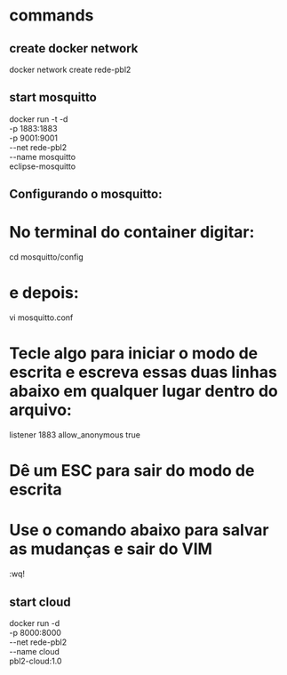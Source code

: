 # commands

## create docker network
docker network create rede-pbl2

## start mosquitto
docker run -t -d \
-p 1883:1883 \
-p 9001:9001 \
--net rede-pbl2 \
--name mosquitto \
eclipse-mosquitto

## Configurando o mosquitto:
# No terminal do container digitar: 
cd mosquitto/config 
# e depois:
vi mosquitto.conf

# Tecle algo para iniciar o modo de escrita e escreva essas duas linhas abaixo em qualquer lugar dentro do arquivo:
listener 1883
allow_anonymous true

# Dê um ESC para sair do modo de escrita
# Use o comando abaixo para salvar as mudanças e sair do VIM
:wq!

## start cloud
docker run -d \
-p 8000:8000 \
--net rede-pbl2 \
--name cloud \
pbl2-cloud:1.0
